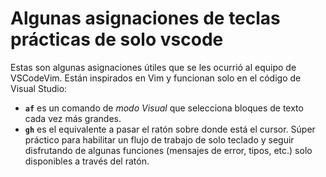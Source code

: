 # Algunas asignaciones de teclas prácticas de solo vscode

Estas son algunas asignaciones útiles que se les ocurrió al equipo de VSCodeVim. Están inspirados en Vim y funcionan solo en el código de Visual Studio:

- **`af`** es un comando de *modo Visual* que selecciona bloques de texto cada vez más grandes.
- **`gh`** es el equivalente a pasar el ratón sobre donde está el cursor. Súper práctico para habilitar un flujo de trabajo de solo teclado y seguir disfrutando de algunas funciones (mensajes de error, tipos, etc.) solo disponibles a través del ratón.
